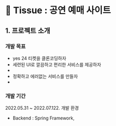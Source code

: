 <h1>🎫 Tissue : 공연 예매 사이트</h1>
<h2>1. 프로젝트 소개</h2>
<h3>개발 목표</h3>
<ul>
  <li>yes 24 티켓을 클론코딩하자</li>
  <li>세련된 UI로 깔끔하고 편리한 서비스를 제공하자<li>
  <li>정확하고 에러없는 서비스를 만들자<li>
 </ul>
 <h3>개발 기간</h3>
 <p>2022.05.31 ~ 2022.07.12</
 <h2>2. 개발 환경</h2>
 <ul>
  <li>Backend : Spring Framework, 
